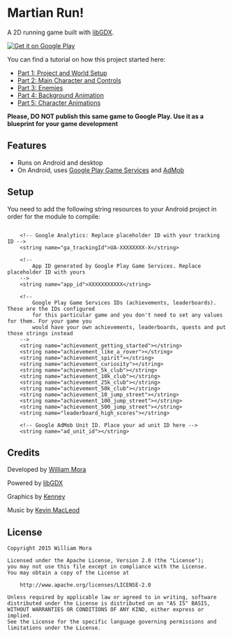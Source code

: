 # Martian Run!

A 2D running game built with [libGDX](http://libgdx.badlogicgames.com).

<a href="https://play.google.com/store/apps/details?id=com.gamestudio24.cityescape.android">
  <img alt="Get it on Google Play"
       src="https://developer.android.com/images/brand/en_generic_rgb_wo_60.png" />
</a>

You can find a tutorial on how this project started here:

* [Part 1: Project and World Setup](http://williammora.com/a-running-game-with-libgdx-part-1)
* [Part 2: Main Character and Controls](http://williammora.com/a-running-game-with-libgdx-part-2)
* [Part 3: Enemies](http://williammora.com/a-running-game-with-libgdx-part-3)
* [Part 4: Background Animation](http://williammora.com/a-running-game-with-libgdx-part-4)
* [Part 5: Character Animations](http://williammora.com/a-running-game-with-libgdx-part-5)

**Please, DO NOT publish this same game to Google Play. Use it as a blueprint for your game development**

## Features
* Runs on Android and desktop
* On Android, uses [Google Play Game Services](https://developers.google.com/games/services/) and
[AdMob](https://www.google.com/admob/)

## Setup
You need to add the following string resources to your Android project in order for the module to
compile:

```

    <!-- Google Analytics: Replace placeholder ID with your tracking ID -->
    <string name="ga_trackingId">UA-XXXXXXXX-X</string>

    <!--
        App ID generated by Google Play Game Services. Replace placeholder ID with yours
    -->
    <string name="app_id">XXXXXXXXXXX</string>

    <!--
        Google Play Game Services IDs (achievements, leaderboards). These are the IDs configured
        for this particular game and you don't need to set any values for them. For your game you
        would have your own achievements, leaderboards, quests and put those strings instead
    -->
    <string name="achievement_getting_started"></string>
    <string name="achievement_like_a_rover"></string>
    <string name="achievement_spirit"></string>
    <string name="achievement_curiosity"></string>
    <string name="achievement_5k_club"></string>
    <string name="achievement_10k_club"></string>
    <string name="achievement_25k_club"></string>
    <string name="achievement_50k_club"></string>
    <string name="achievement_10_jump_street"></string>
    <string name="achievement_100_jump_street"></string>
    <string name="achievement_500_jump_street"></string>
    <string name="leaderboard_high_scores"></string>

    <!-- Google AdMob Unit ID. Place your ad unit ID here -->
    <string name="ad_unit_id"></string>
```

## Credits
Developed by [William Mora](http://williammora.com)

Powered by [libGDX](http://libgdx.badlogicgames.com)

Graphics by [Kenney](http://www.kenney.nl/)

Music by [Kevin MacLeod](http://incompetech.com)

## License
    Copyright 2015 William Mora

    Licensed under the Apache License, Version 2.0 (the "License");
    you may not use this file except in compliance with the License.
    You may obtain a copy of the License at

        http://www.apache.org/licenses/LICENSE-2.0

    Unless required by applicable law or agreed to in writing, software
    distributed under the License is distributed on an "AS IS" BASIS,
    WITHOUT WARRANTIES OR CONDITIONS OF ANY KIND, either express or implied.
    See the License for the specific language governing permissions and
    limitations under the License.
